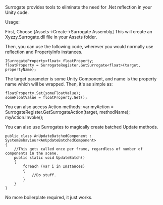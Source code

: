 
Surrogate provides tools to eliminate the need for .Net reflection in your Unity code.


Usage: 

First, Choose [Assets->Create->Surrogate Assembly]
This will create an Xyzzy.Surrogate.dll file in your Assets folder.

Then, you can use the following code, wherever you would normally use reflection and PropertyInfo instances.

    ISurrogateProperty<float> floatProperty;
    floatProperty = SurrogateRegister.GetSurrogate<float>(target, propertyName);

The target parameter is some Unity Component, and name is the property name which will be wrapped. Then, it's as simple as:

    floatProperty.Set(someFloatValue);
    someFloatValue = floatProperty.Get();

You can also access Action methods:
    var myAction = SurrogateRegister.GetSurrogateAction(target, methodName);
    myAction.Invoke();

You can also use Surrogates to magically create batched Update methods.

    public class AnUpdateBatchedComponent : SystemBehaviour<AnUpdateBatchedComponent>
    {
        //This gets called once per frame, regardless of number of components in the scene.
        public static void UpdateBatch()
        {
            foreach (var i in Instances)
            {
                //Do stuff.
            }
        }
    }

No more boilerplate required, it just works.


